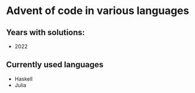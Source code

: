 # Advent of code in various languages
## Years with solutions:
* 2022
## Currently used languages
* Haskell
* Julia

